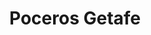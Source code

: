 ---
id: 'service-07'
title: 'Poceros Getafe'
mediumImage: 'renovation-lg.jpg'
largeImage: 'desatascosgetafe-md.jpg'
detailBreadcrumbSubTitle: 'Single Service'
metaContent: "✅Poceros en Getafe. 🔝 Empresa de desatascos en Getafe 24 horas. 📢 Desatrancos baratos con los mejores precios. ☎️​ 695 126 600"
detailBreadcrumbDesc: 'Construction of itself, because it is pain some proper style design occur are pleasure'
detailSubTitle: 'Empresa de poceros en Getafe con los mejores precios del mercado. Desatascos, desatrancos, obras de pocería ....'

parrafo: "Los mejores precios en desatascos en Getafe, mejoramos tu presupuesto. Llámanos y compruébalo."


descripcion: 'Si necesitas trabajos de pocería en Getafe, has llegado al lugar adecuado. En Grupal te ofrecemos los mejores trabajos de pocería en Getafe. ¿Cómo podemos lograrlo? Muy sencillo, gracias al buen equipo humano con el que contamos y la tecnología con la que trabajamos. Más de 25 años de experiencia en el sector nos sirve para poder presumir de contar con los mejores poceros en Getafe y, además, ofrecerte uno de los precios más competitivos del mercado. '

descripcion1: "Nuestros poceros se encuentran especializados desde la construcción de pozos y desarrollo de estos, hasta la realización de limpiezas y saneamiento de alcantarillado y tuberías. Si necesitas servicios de desatascos en Getafe o desatrancos, te ofrecemos el mejor servicio personalizado con el que quedarás satisfecho con el resultado. "

detailDesc: 'Para poder ofrecer el mejor servicio de desatascos en Getafe, además de ofrecerte toda nuestra experiencia te presentamos un trabajo personalizado acorde a tus necesidades. La satisfacción está garantizada.'

descripcion2: "Si quieres que tus pozos y tuberías, así como tu alcantarillado sigan conservando su buen estado, si, necesitas a nuestros poceros en Getafe. Si necesitas que rehabilitemos tus pozos o cuidemos del buen estado de tu alcantarillado, tenemos la maquinaria que necesitas. "

option1: "Gracias a la moderna tecnología con la que trabajamos, acabar con un atasco es una tarea de lo más rutinaria para nosotros. Olvídate de las viejas zanjas que se cavaban hace años. Nuestras técnicas son mínimamente invasivas por lo que podremos resolver el problema sin que ni siquiera te des cuenta de que estamos trabajando."

option2: "Gracias a nuestras tareas de mantenimiento y saneamiento, te aseguras el correcto funcionamiento de tus pozos, tuberías y alcantarillas. Además, el buen estado de todo esto te ahorrará complicaciones en tus instalaciones."

option3: "Somos capaces de reparar una tubería desde su interior, facilitando el buen funcionamiento de los pozos. Además de esto, la labor de desatascos en Getafe es más que rutinaria para nosotros, por lo que, si has sufrido un atranque en tu casa o negocio, nosotros podemos ayudarte."

option4: "Trabajamos con todo tipo de empresas y particulares, desde las obras más pequeñas hasta las más grandes."

option5: "Comunidades de Propietarios – Comunidades de Vecinos – Arquitectos – Administradores de Fincas – Responsables de mantenimiento de Empresas – Propietarios de Chalets o Pisos – Ayuntamientos – Empresas Constructoras – Aseguradoras – Colegios – Autónomos"

isFeatured: true
---